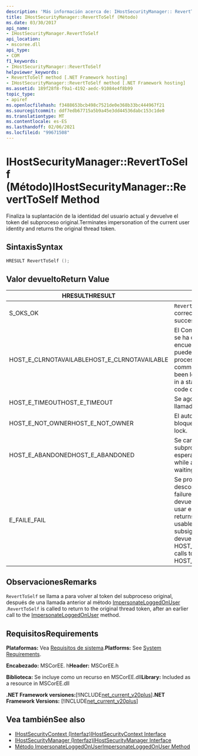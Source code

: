 ```yaml
---
description: 'Más información acerca de: IHostSecurityManager:: RevertToSelf (método)'
title: IHostSecurityManager::RevertToSelf (Método)
ms.date: 03/30/2017
api_name:
- IHostSecurityManager.RevertToSelf
api_location:
- mscoree.dll
api_type:
- COM
f1_keywords:
- IHostSecurityManager::RevertToSelf
helpviewer_keywords:
- RevertToSelf method [.NET Framework hosting]
- IHostSecurityManager::RevertToSelf method [.NET Framework hosting]
ms.assetid: 189f28f8-f9a1-4192-aedc-91084e4f8b99
topic_type:
- apiref
ms.openlocfilehash: f3488653bcb498c7521de0e368b33bc444967f21
ms.sourcegitcommit: ddf7edb67715a5b9a45e3dd44536dabc153c1de0
ms.translationtype: MT
ms.contentlocale: es-ES
ms.lasthandoff: 02/06/2021
ms.locfileid: "99671508"
---
```

# <a name="ihostsecuritymanagerreverttoself-method"></a><span data-ttu-id="a4cf1-103">IHostSecurityManager::RevertToSelf (Método)</span><span class="sxs-lookup"><span data-stu-id="a4cf1-103">IHostSecurityManager::RevertToSelf Method</span></span>

<span data-ttu-id="a4cf1-104">Finaliza la suplantación de la identidad del usuario actual y devuelve el token del subproceso original.</span><span class="sxs-lookup"><span data-stu-id="a4cf1-104">Terminates impersonation of the current user identity and returns the original thread token.</span></span>  
  
## <a name="syntax"></a><span data-ttu-id="a4cf1-105">Sintaxis</span><span class="sxs-lookup"><span data-stu-id="a4cf1-105">Syntax</span></span>  
  
```cpp  
HRESULT RevertToSelf ();  
```  
  
## <a name="return-value"></a><span data-ttu-id="a4cf1-106">Valor devuelto</span><span class="sxs-lookup"><span data-stu-id="a4cf1-106">Return Value</span></span>  
  
|<span data-ttu-id="a4cf1-107">HRESULT</span><span class="sxs-lookup"><span data-stu-id="a4cf1-107">HRESULT</span></span>|<span data-ttu-id="a4cf1-108">Descripción</span><span class="sxs-lookup"><span data-stu-id="a4cf1-108">Description</span></span>|  
|-------------|-----------------|  
|<span data-ttu-id="a4cf1-109">S_OK</span><span class="sxs-lookup"><span data-stu-id="a4cf1-109">S_OK</span></span>|<span data-ttu-id="a4cf1-110">`RevertToSelf` se devolvió correctamente.</span><span class="sxs-lookup"><span data-stu-id="a4cf1-110">`RevertToSelf` returned successfully.</span></span>|  
|<span data-ttu-id="a4cf1-111">HOST_E_CLRNOTAVAILABLE</span><span class="sxs-lookup"><span data-stu-id="a4cf1-111">HOST_E_CLRNOTAVAILABLE</span></span>|<span data-ttu-id="a4cf1-112">El Common Language Runtime (CLR) no se ha cargado en un proceso o el CLR se encuentra en un estado en el que no puede ejecutar código administrado ni procesar la llamada correctamente.</span><span class="sxs-lookup"><span data-stu-id="a4cf1-112">The common language runtime (CLR) has not been loaded into a process, or the CLR is in a state in which it cannot run managed code or process the call successfully.</span></span>|  
|<span data-ttu-id="a4cf1-113">HOST_E_TIMEOUT</span><span class="sxs-lookup"><span data-stu-id="a4cf1-113">HOST_E_TIMEOUT</span></span>|<span data-ttu-id="a4cf1-114">Se agotó el tiempo de espera de la llamada.</span><span class="sxs-lookup"><span data-stu-id="a4cf1-114">The call timed out.</span></span>|  
|<span data-ttu-id="a4cf1-115">HOST_E_NOT_OWNER</span><span class="sxs-lookup"><span data-stu-id="a4cf1-115">HOST_E_NOT_OWNER</span></span>|<span data-ttu-id="a4cf1-116">El autor de la llamada no posee el bloqueo.</span><span class="sxs-lookup"><span data-stu-id="a4cf1-116">The caller does not own the lock.</span></span>|  
|<span data-ttu-id="a4cf1-117">HOST_E_ABANDONED</span><span class="sxs-lookup"><span data-stu-id="a4cf1-117">HOST_E_ABANDONED</span></span>|<span data-ttu-id="a4cf1-118">Se canceló un evento mientras un subproceso o fibra bloqueados estaba esperando en él.</span><span class="sxs-lookup"><span data-stu-id="a4cf1-118">An event was canceled while a blocked thread or fiber was waiting on it.</span></span>|  
|<span data-ttu-id="a4cf1-119">E_FAIL</span><span class="sxs-lookup"><span data-stu-id="a4cf1-119">E_FAIL</span></span>|<span data-ttu-id="a4cf1-120">Se produjo un error grave desconocido.</span><span class="sxs-lookup"><span data-stu-id="a4cf1-120">An unknown catastrophic failure occurred.</span></span> <span data-ttu-id="a4cf1-121">Cuando un método devuelve E_FAIL, CLR ya no se puede usar en el proceso.</span><span class="sxs-lookup"><span data-stu-id="a4cf1-121">When a method returns E_FAIL, the CLR is no longer usable within the process.</span></span> <span data-ttu-id="a4cf1-122">Las llamadas subsiguientes a métodos de hospedaje devuelven HOST_E_CLRNOTAVAILABLE.</span><span class="sxs-lookup"><span data-stu-id="a4cf1-122">Subsequent calls to hosting methods return HOST_E_CLRNOTAVAILABLE.</span></span>|  
  
## <a name="remarks"></a><span data-ttu-id="a4cf1-123">Observaciones</span><span class="sxs-lookup"><span data-stu-id="a4cf1-123">Remarks</span></span>  

 <span data-ttu-id="a4cf1-124">`RevertToSelf` se llama a para volver al token del subproceso original, después de una llamada anterior al método [ImpersonateLoggedOnUser](ihostsecuritymanager-impersonateloggedonuser-method.md) .</span><span class="sxs-lookup"><span data-stu-id="a4cf1-124">`RevertToSelf` is called to return to the original thread token, after an earlier call to the [ImpersonateLoggedOnUser](ihostsecuritymanager-impersonateloggedonuser-method.md) method.</span></span>  
  
## <a name="requirements"></a><span data-ttu-id="a4cf1-125">Requisitos</span><span class="sxs-lookup"><span data-stu-id="a4cf1-125">Requirements</span></span>  

 <span data-ttu-id="a4cf1-126">**Plataformas:** Vea [Requisitos de sistema](../../get-started/system-requirements.md).</span><span class="sxs-lookup"><span data-stu-id="a4cf1-126">**Platforms:** See [System Requirements](../../get-started/system-requirements.md).</span></span>  
  
 <span data-ttu-id="a4cf1-127">**Encabezado:** MSCorEE. h</span><span class="sxs-lookup"><span data-stu-id="a4cf1-127">**Header:** MSCorEE.h</span></span>  
  
 <span data-ttu-id="a4cf1-128">**Biblioteca:** Se incluye como un recurso en MSCorEE.dll</span><span class="sxs-lookup"><span data-stu-id="a4cf1-128">**Library:** Included as a resource in MSCorEE.dll</span></span>  
  
 <span data-ttu-id="a4cf1-129">**.NET Framework versiones:**[!INCLUDE[net_current_v20plus](../../../../includes/net-current-v20plus-md.md)]</span><span class="sxs-lookup"><span data-stu-id="a4cf1-129">**.NET Framework Versions:** [!INCLUDE[net_current_v20plus](../../../../includes/net-current-v20plus-md.md)]</span></span>  
  
## <a name="see-also"></a><span data-ttu-id="a4cf1-130">Vea también</span><span class="sxs-lookup"><span data-stu-id="a4cf1-130">See also</span></span>

- [<span data-ttu-id="a4cf1-131">IHostSecurityContext (Interfaz)</span><span class="sxs-lookup"><span data-stu-id="a4cf1-131">IHostSecurityContext Interface</span></span>](ihostsecuritycontext-interface.md)
- [<span data-ttu-id="a4cf1-132">IHostSecurityManager (Interfaz)</span><span class="sxs-lookup"><span data-stu-id="a4cf1-132">IHostSecurityManager Interface</span></span>](ihostsecuritymanager-interface.md)
- [<span data-ttu-id="a4cf1-133">Método ImpersonateLoggedOnUser</span><span class="sxs-lookup"><span data-stu-id="a4cf1-133">ImpersonateLoggedOnUser Method</span></span>](ihostsecuritymanager-impersonateloggedonuser-method.md)
